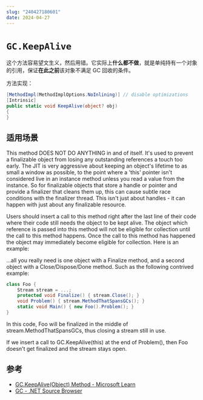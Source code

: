 ```yaml
---
slug: "240427180601"
date: 2024-04-27
---
```


# `GC.KeepAlive`

这个方法容易望文生义，然后用错。它实际上**什么都不做**，就是单纯持有一个对象的引用，保证**在此之前**该对象不满足 GC 回收的条件。

方法实现：

``` csharp
[MethodImpl(MethodImplOptions.NoInlining)] // disable optimizations
[Intrinsic]
public static void KeepAlive(object? obj)
{
}
```

## 适用场景

This method DOES NOT DO ANYTHING in and of itself. It's used to prevent a finalizable object from losing any outstanding references a touch too early. The JIT is very aggressive about keeping an object's lifetime to as small a window as possible, to the point where a 'this' pointer isn't considered live in an instance method unless you read a value from the instance. So for finalizable objects that store a handle or pointer and provide a finalizer that cleans them up, this can cause subtle race conditions with the finalizer thread. This isn't just about handles - it can happen with just about any finalizable resource.

Users should insert a call to this method right after the last line of their code where their code still needs the object to be kept alive. The object which reference is passed into this method will not be eligible for collection until the call to this method happens. Once the call to this method has happened the object may immediately become eligible for collection. Here is an example:

...all you really need is one object with a Finalize method, and a second object with a Close/Dispose/Done method. Such as the following contrived example:

``` csharp
class Foo {
    Stream stream = ...;
    protected void Finalize() { stream.Close(); }
    void Problem() { stream.MethodThatSpansGCs(); }
    static void Main() { new Foo().Problem(); }
}
```

In this code, Foo will be finalized in the middle of stream.MethodThatSpansGCs, thus closing a stream still in use.

If we insert a call to GC.KeepAlive(this) at the end of Problem(), then Foo doesn't get finalized and the stream stays open.

## 参考

- [GC.KeepAlive(Object) Method - Microsoft Learn](https://learn.microsoft.com/en-us/dotnet/api/system.gc.keepalive)
- [GC - .NET Source Browser](https://source.dot.net/#System.Private.CoreLib/src/System/GC.CoreCLR.cs,245)
